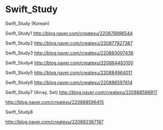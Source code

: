 # Swift_Study
Swift_Study (Korean)

Swift_Study1
http://blog.naver.com/createxu/220876996544

Swift_Study2
http://blog.naver.com/createxu/220877927387

Swift_Study3
http://blog.naver.com/createxu/220883007436

Swift_Study4
http://blog.naver.com/createxu/220884483100

Swift_Study5
http://blog.naver.com/createxu/220884964011

Swift_Study6
http://blog.naver.com/createxu/220886597614

Swift_Study7 (Array, Set)
http://blog.naver.com/createxu/220888586917

http://blog.naver.com/createxu/220888596415

Swift_Study8

http://blog.naver.com/createxu/220892367187
